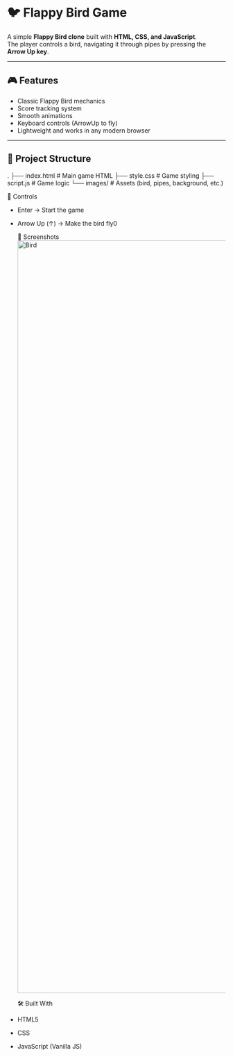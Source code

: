 # 🐦 Flappy Bird Game

A simple **Flappy Bird clone** built with **HTML, CSS, and JavaScript**.  
The player controls a bird, navigating it through pipes by pressing the **Arrow Up key**.

---

## 🎮 Features
- Classic Flappy Bird mechanics  
- Score tracking system  
- Smooth animations  
- Keyboard controls (ArrowUp to fly)  
- Lightweight and works in any modern browser  

---

## 📂 Project Structure
.
├── index.html # Main game HTML
├── style.css # Game styling
├── script.js # Game logic
└── images/ # Assets (bird, pipes, background, etc.)

🎯 Controls

 * Enter → Start the game

* Arrow Up (↑) → Make the bird fly0

  📸 Screenshots
   <img width="2365" height="1734" alt="Bird" src="https://github.com/user-attachments/assets/93e39fe4-a858-42c2-9223-ed8bc1eed960" />

   🛠️ Built With

* HTML5

* CSS

* JavaScript (Vanilla JS)
